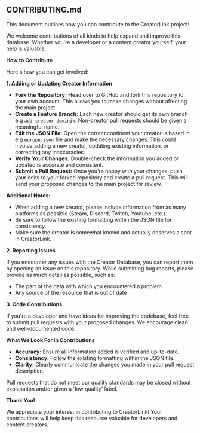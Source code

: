 ## CONTRIBUTING.md

This document outlines how you can contribute to the CreatorLink project!

We welcome contributions of all kinds to help expand and improve this database. Whether you're a developer or a content creator yourself, your help is valuable.

**How to Contribute**

Here's how you can get involved:

**1. Adding or Updating Creator Information**

* **Fork the Repository:** Head over to GitHub and fork this repository to your own account. This allows you to make changes without affecting the main project.
* **Create a Feature Branch:** Each new creator should get its own branch e.g `add-creator-dominik`. Non-creator pull requests should be given a meaningful name.
* **Edit the JSON File:** Open the correct continent your creator is based in e.g `europe.json` file and make the necessary changes. This could involve adding a new creator, updating existing information, or correcting any inaccuracies.
* **Verify Your Changes:**  Double-check the information you added or updated is accurate and consistent. 
* **Submit a Pull Request:**  Once you're happy with your changes, push your edits to your forked repository and create a pull request. This will send your proposed changes to the main project for review.

**Additional Notes:**

* When adding a new creator, please include information from as many platforms as possible (Steam, Discord, Twitch, Youtube, etc.).
* Be sure to follow the existing formatting within the JSON file for consistency.
* Make sure the creator is somewhat known and actually deserves a spot in CreatorLink.

**2. Reporting Issues**

If you encounter any issues with the Creator Database, you can report them by opening an issue on this repository. While submitting bug reports, please provide as much detail as possible, such as:

* The part of the data with which you encountered a problem
* Any source of the resource that is out of date

**3. Code Contributions**

If you're a developer and have ideas for improving the codebase, feel free to submit pull requests with your proposed changes. We encourage clean and well-documented code.

**What We Look For in Contributions**

* **Accuracy:** Ensure all information added is verified and up-to-date. 
* **Consistency:** Follow the existing formatting within the JSON file. 
* **Clarity:**  Clearly communicate the changes you made in your pull request description.

Pull requests that do not meet our quality standards may be closed without explanation and/or given a `low quality' label.

**Thank You!**

We appreciate your interest in contributing to CreatorLink! Your contributions will help keep this resource valuable for developers and content creators.
